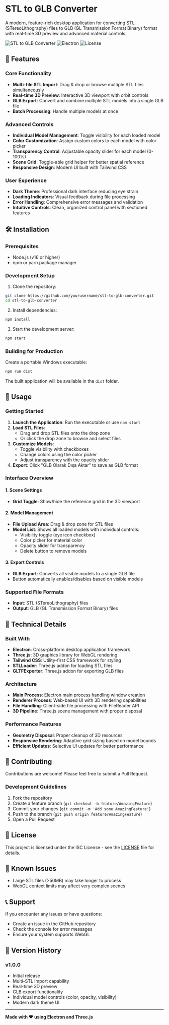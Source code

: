 # STL to GLB Converter

A modern, feature-rich desktop application for converting STL (STereoLithography) files to GLB (GL Transmission Format Binary) format with real-time 3D preview and advanced material controls.

![STL to GLB Converter](https://img.shields.io/badge/Version-1.0.0-blue.svg)
![Electron](https://img.shields.io/badge/Electron-v37.2.0-47848F.svg)
![License](https://img.shields.io/badge/License-ISC-green.svg)

## 🚀 Features

### Core Functionality
- **Multi-file STL Import**: Drag & drop or browse multiple STL files simultaneously
- **Real-time 3D Preview**: Interactive 3D viewport with orbit controls
- **GLB Export**: Convert and combine multiple STL models into a single GLB file
- **Batch Processing**: Handle multiple models at once

### Advanced Controls
- **Individual Model Management**: Toggle visibility for each loaded model
- **Color Customization**: Assign custom colors to each model with color picker
- **Transparency Control**: Adjustable opacity slider for each model (0-100%)
- **Scene Grid**: Toggle-able grid helper for better spatial reference
- **Responsive Design**: Modern UI built with Tailwind CSS

### User Experience
- **Dark Theme**: Professional dark interface reducing eye strain
- **Loading Indicators**: Visual feedback during file processing
- **Error Handling**: Comprehensive error messages and validation
- **Intuitive Controls**: Clean, organized control panel with sectioned features

## 🛠️ Installation

### Prerequisites
- Node.js (v16 or higher)
- npm or yarn package manager

### Development Setup
1. Clone the repository:
```bash
git clone https://github.com/yourusername/stl-to-glb-converter.git
cd stl-to-glb-converter
```

2. Install dependencies:
```bash
npm install
```

3. Start the development server:
```bash
npm start
```

### Building for Production
Create a portable Windows executable:
```bash
npm run dist
```

The built application will be available in the `dist` folder.

## 📖 Usage

### Getting Started
1. **Launch the Application**: Run the executable or use `npm start`
2. **Load STL Files**: 
   - Drag and drop STL files onto the drop zone
   - Or click the drop zone to browse and select files
3. **Customize Models**:
   - Toggle visibility with checkboxes
   - Change colors using the color picker
   - Adjust transparency with the opacity slider
4. **Export**: Click "GLB Olarak Dışa Aktar" to save as GLB format

### Interface Overview

#### 1. Scene Settings
- **Grid Toggle**: Show/hide the reference grid in the 3D viewport

#### 2. Model Management
- **File Upload Area**: Drag & drop zone for STL files
- **Model List**: Shows all loaded models with individual controls:
  - Visibility toggle (eye icon checkbox)
  - Color picker for material color
  - Opacity slider for transparency
  - Delete button to remove models

#### 3. Export Controls
- **GLB Export**: Converts all visible models to a single GLB file
- Button automatically enables/disables based on visible models

### Supported File Formats
- **Input**: STL (STereoLithography) files
- **Output**: GLB (GL Transmission Format Binary) files

## 🔧 Technical Details

### Built With
- **Electron**: Cross-platform desktop application framework
- **Three.js**: 3D graphics library for WebGL rendering
- **Tailwind CSS**: Utility-first CSS framework for styling
- **STLLoader**: Three.js addon for loading STL files
- **GLTFExporter**: Three.js addon for exporting GLB files

### Architecture
- **Main Process**: Electron main process handling window creation
- **Renderer Process**: Web-based UI with 3D rendering capabilities
- **File Handling**: Client-side file processing with FileReader API
- **3D Pipeline**: Three.js scene management with proper disposal

### Performance Features
- **Geometry Disposal**: Proper cleanup of 3D resources
- **Responsive Rendering**: Adaptive grid sizing based on model bounds
- **Efficient Updates**: Selective UI updates for better performance

## 🤝 Contributing

Contributions are welcome! Please feel free to submit a Pull Request.

### Development Guidelines
1. Fork the repository
2. Create a feature branch (`git checkout -b feature/AmazingFeature`)
3. Commit your changes (`git commit -m 'Add some AmazingFeature'`)
4. Push to the branch (`git push origin feature/AmazingFeature`)
5. Open a Pull Request

## 📝 License

This project is licensed under the ISC License - see the [LICENSE](LICENSE) file for details.

## 🐛 Known Issues

- Large STL files (>50MB) may take longer to process
- WebGL context limits may affect very complex scenes

## 📞 Support

If you encounter any issues or have questions:
- Create an issue in the GitHub repository
- Check the console for error messages
- Ensure your system supports WebGL

## 🔄 Version History

### v1.0.0
- Initial release
- Multi-STL import capability
- Real-time 3D preview
- GLB export functionality
- Individual model controls (color, opacity, visibility)
- Modern dark theme UI

---

**Made with ❤️ using Electron and Three.js**
